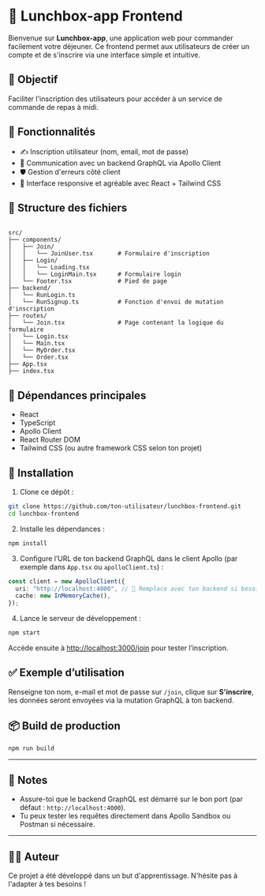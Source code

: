 # 🥪 Lunchbox-app Frontend

Bienvenue sur **Lunchbox-app**, une application web pour commander facilement votre déjeuner. Ce frontend permet aux utilisateurs de créer un compte et de s'inscrire via une interface simple et intuitive.

## 🎯 Objectif

Faciliter l'inscription des utilisateurs pour accéder à un service de commande de repas à midi.

## 🚀 Fonctionnalités

- ✍️ Inscription utilisateur (nom, email, mot de passe)
- 📡 Communication avec un backend GraphQL via Apollo Client
- 🛡️ Gestion d'erreurs côté client
- 🎨 Interface responsive et agréable avec React + Tailwind CSS

## 📁 Structure des fichiers

```

src/
├── components/
│   ├── Join/
│   │   └── JoinUser.tsx       # Formulaire d'inscription
│   ├── Login/
│   │   └── Loading.tsx
│   │   └── LoginMain.tsx      # Formulaire login
│   └── Footer.tsx             # Pied de page
├── backend/
│   └── RunLogin.ts
│   └── RunSignup.ts           # Fonction d'envoi de mutation d'inscription
├── routes/
│   └── Join.tsx               # Page contenant la logique du formulaire
│   └── Login.tsx
│   └── Main.tsx
│   └── MyOrder.tsx
│   └── Order.tsx
├── App.tsx
├── index.tsx

```

## 🧰 Dépendances principales

- React
- TypeScript
- Apollo Client
- React Router DOM
- Tailwind CSS (ou autre framework CSS selon ton projet)

## 🔧 Installation

1. Clone ce dépôt :

```bash
git clone https://github.com/ton-utilisateur/lunchbox-frontend.git
cd lunchbox-frontend
```

2. Installe les dépendances :

```bash
npm install
```

3. Configure l’URL de ton backend GraphQL dans le client Apollo (par exemple dans `App.tsx` ou `apolloClient.ts`) :

```ts
const client = new ApolloClient({
  uri: "http://localhost:4000", // 🚨 Remplace avec ton backend si besoin
  cache: new InMemoryCache(),
});
```

4. Lance le serveur de développement :

```bash
npm start
```

Accède ensuite à [http://localhost:3000/join](http://localhost:3000/join) pour tester l’inscription.

## ✅ Exemple d’utilisation

Renseigne ton nom, e-mail et mot de passe sur `/join`, clique sur **S'inscrire**, les données seront envoyées via la mutation GraphQL à ton backend.

## 📦 Build de production

```bash
npm run build
```

---

## 📌 Notes

- Assure-toi que le backend GraphQL est démarré sur le bon port (par défaut : `http://localhost:4000`).
- Tu peux tester les requêtes directement dans Apollo Sandbox ou Postman si nécessaire.

---

## 🧑‍💻 Auteur

Ce projet a été développé dans un but d'apprentissage. N'hésite pas à l'adapter à tes besoins !

```

```

